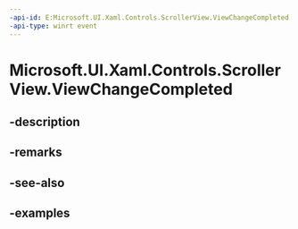 ```yaml
---
-api-id: E:Microsoft.UI.Xaml.Controls.ScrollerView.ViewChangeCompleted
-api-type: winrt event
---
```


<!-- Event syntax.
public event TypedEventHandler ViewChangeCompleted<ScrollerView, ScrollerViewChangeCompletedEventArgs>
-->

# Microsoft.UI.Xaml.Controls.ScrollerView.ViewChangeCompleted

## -description

## -remarks

## -see-also

## -examples

